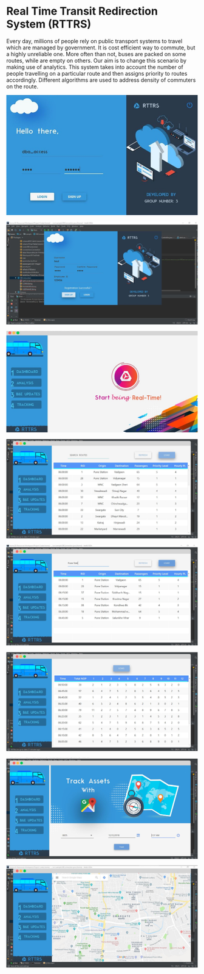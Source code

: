 # Real Time Transit Redirection System (RTTRS)

Every day, millions of people rely on public transport systems to travel which are managed by government. It is cost efficient way to commute, but a highly unreliable one. More often than not, buses are packed on some routes, while are empty on others. Our aim is to change this scenario by making use of analytics. This system takes into account the number of people travelling on a particular route and then assigns priority to routes accordingly. Different algorithms are used to address density of commuters on the route. 

![](Images/1.JPG)

![](Images/3.JPG)

![](Images/4.JPG)

![](Images/5.JPG)

![](Images/6.JPG)

![](Images/7.JPG)

![](Images/9.JPG)

![](Images/10.JPG)
